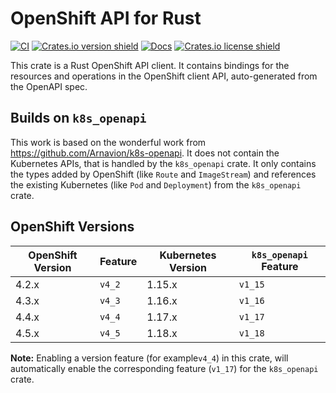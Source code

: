 # OpenShift API for Rust

[![CI](https://github.com/ctron/openshift-openapi/workflows/CI/badge.svg)](https://github.com/ctron/openshift-openapi/actions?query=workflow%3ACI)
[![Crates.io version shield](https://img.shields.io/crates/v/openshift-openapi.svg)](https://crates.io/crates/openshift-openapi)
[![Docs](https://docs.rs/openshift-openapi/badge.svg)](https://docs.rs/openshift-openapi)
[![Crates.io license shield](https://img.shields.io/crates/l/openshift-openapi.svg)](https://crates.io/crates/openshift-openapi)

This crate is a Rust OpenShift API client. It contains bindings for the
resources and operations in the OpenShift client API,
auto-generated from the OpenAPI spec.

## Builds on `k8s_openapi`

This work is based on the wonderful work from https://github.com/Arnavion/k8s-openapi. It does not contain
the Kubernetes APIs, that is handled by the `k8s_openapi` crate. It only contains the types added by OpenShift
(like `Route` and `ImageStream`) and references the existing Kubernetes (like `Pod` and `Deployment`) from the
`k8s_openapi` crate.

## OpenShift Versions

| OpenShift Version | Feature | Kubernetes Version | `k8s_openapi` Feature |
| ----------------- | ------- | ------------------ | --------------------- |
| 4.2.x             | `v4_2`  | 1.15.x             | `v1_15`               |
| 4.3.x             | `v4_3`  | 1.16.x             | `v1_16`               |
| 4.4.x             | `v4_4`  | 1.17.x             | `v1_17`               |
| 4.5.x             | `v4_5`  | 1.18.x             | `v1_18`               |

**Note:** Enabling a version feature (for example`v4_4`) in this crate, will automatically
enable the corresponding feature (`v1_17`) for the `k8s_openapi` crate.
